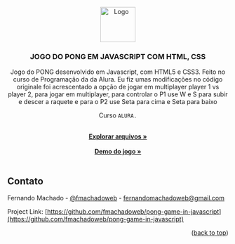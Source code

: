 <div id="top"></div>



<!-- PROJECT LOGO -->
<br />
<div align="center">
  <a href="#">
    <img src="https://github.com/othneildrew/Best-README-Template/raw/master/images/logo.png" alt="Logo" width="80" height="80">
  </a>

  <h3 align="center">JOGO DO PONG EM JAVASCRIPT COM HTML, CSS</h3>
  
  <p align="center">Jogo do PONG desenvolvido em Javascript, com HTML5 e CSS3. Feito no curso de Programação da da Alura. Eu fiz umas modificações no código originale  foi acrescentado a opção de jogar em multiplayer player 1 vs player 2, para jogar em multiplayer, para controlar o P1 use W e S para subir e descer a raquete e para o P2 use Seta para cima e Seta para baixo</p>
  
  <p align="center">Curso <code>ALURA.</code> </p>

  <p align="center">
    <br />
    <a href="https://github.com/fmachadoweb/pong-game-in-javascript"><strong>Explorar arquivos »</strong></a>
    <br /><br />
    <a href="http://hardtek.com.br/pong/"><strong>Demo do jogo »</strong></a>
    <br />
    <br />
  </p>
</div>


<!-- CONTACT -->
## Contato

Fernando Machado - [@fmachadoweb](https://twitter.com/fmachadoweb) - fernandomachadoweb@gmail.com

Project Link: [https://github.com/fmachadoweb/pong-game-in-javascript](https://github.com/fmachadoweb/pong-game-in-javascript)

<p align="right">(<a href="#top">back to top</a>)</p>


